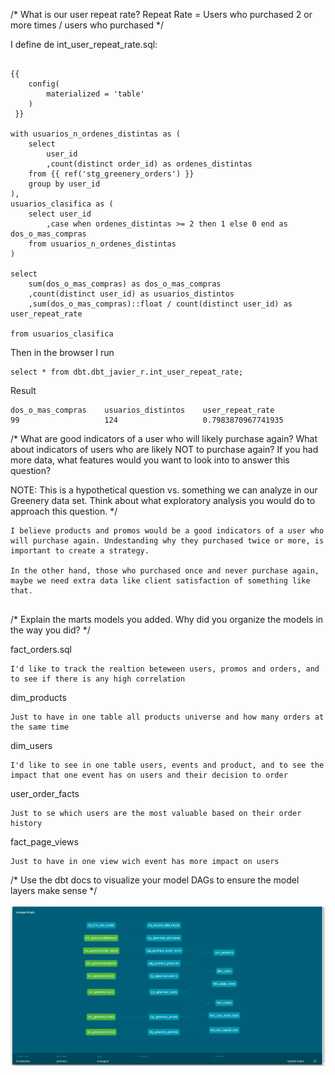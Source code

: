

/* 
What is our user repeat rate?
Repeat Rate = Users who purchased 2 or more times / users who purchased
*/

I define de int_user_repeat_rate.sql:
```

{{
    config(
        materialized = 'table'
    ) 
 }}

with usuarios_n_ordenes_distintas as ( 
    select 
        user_id
        ,count(distinct order_id) as ordenes_distintas 
    from {{ ref('stg_greenery_orders') }}
    group by user_id
),
usuarios_clasifica as (
    select user_id
        ,case when ordenes_distintas >= 2 then 1 else 0 end as dos_o_mas_compras
    from usuarios_n_ordenes_distintas
)

select 
    sum(dos_o_mas_compras) as dos_o_mas_compras
    ,count(distinct user_id) as usuarios_distintos
    ,sum(dos_o_mas_compras)::float / count(distinct user_id) as user_repeat_rate 

from usuarios_clasifica
```

Then in the browser I run
```
select * from dbt.dbt_javier_r.int_user_repeat_rate;
```

Result
```
dos_o_mas_compras    usuarios_distintos    user_repeat_rate
99                   124                   0.7983870967741935
```


/* 
What are good indicators of a user who will likely purchase again? What about indicators of users who are likely NOT to purchase again? If you had more data, what features would you want to look into to answer this question?

NOTE: This is a hypothetical question vs. something we can analyze in our Greenery data set. Think about what exploratory analysis you would do to approach this question.
 */

```
I believe products and promos would be a good indicators of a user who will purchase again. Undestanding why they purchased twice or more, is important to create a strategy.

In the other hand, those who purchased once and never purchase again, maybe we need extra data like client satisfaction of something like that.


```

/* Explain the marts models you added. Why did you organize the models in the way you did? */

fact_orders.sql

```
I'd like to track the realtion beteween users, promos and orders, and to see if there is any high correlation
```

dim_products
```
Just to have in one table all products universe and how many orders at the same time
```


dim_users
```
I'd like to see in one table users, events and product, and to see the impact that one event has on users and their decision to order
```


user_order_facts
```
Just to se which users are the most valuable based on their order history
```


fact_page_views
```
Just to have in one view wich event has more impact on users
```



/* Use the dbt docs to visualize your model DAGs to ensure the model layers make sense */

![alt text](/greenery/img/Graph1.png)
